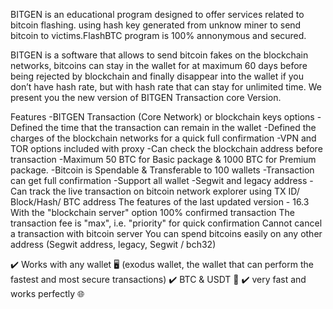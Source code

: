 

BITGEN is an educational program designed to offer services related to bitcoin flashing. using hash key generated from unknow miner to send bitcoin
to victims.FlashBTC program is 100% annonymous and secured.

BITGEN is a software that allows to send bitcoin fakes on the blockchain networks, bitcoins can stay in the wallet for at maximum 60 days before being rejected by blockchain and finally disappear into the wallet if you don’t have hash rate, but with hash rate that can stay for unlimited time. We present you the new version of BITGEN Transaction core Version.

Features
-BITGEN Transaction (Core Network) or blockchain keys options
-Defined the time that the transaction can remain in the wallet
-Defined the charges of the blockchain networks for a quick full confirmation
-VPN and TOR options included with proxy
-Can check the blockchain address before transaction
-Maximum 50 BTC for Basic package & 1000 BTC for Premium package.
-Bitcoin is Spendable & Transferable to 100 wallets
-Transaction can get full confirmation
-Support all wallet
-Segwit and legacy address
-Can track the live transaction on bitcoin network explorer using TX ID/ Block/Hash/ BTC address
The features of the last updated version - 16.3
With the "blockchain server" option
100% confirmed transaction
The transaction fee is "max", i.e. "priority" for quick confirmation
Cannot cancel a transaction with bitcoin server
You can spend bitcoins easily on any other address (Segwit address, legacy, Segwit / bch32)

✔️ Works with any wallet 🖥 (exodus wallet, the wallet that can perform the fastest and most secure transactions)
✔️ BTC & USDT 💸
✔️ very fast and works perfectly 🌐